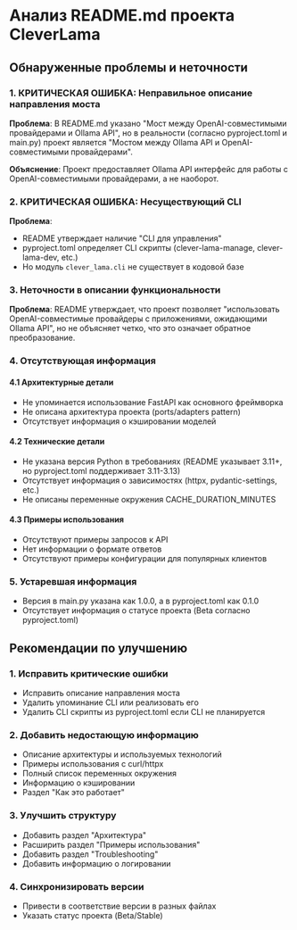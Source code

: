 # Анализ README.md проекта CleverLama

## Обнаруженные проблемы и неточности

### 1. КРИТИЧЕСКАЯ ОШИБКА: Неправильное описание направления моста
**Проблема**: В README.md указано "Мост между OpenAI-совместимыми провайдерами и Ollama API", но в реальности (согласно pyproject.toml и main.py) проект является "Мостом между Ollama API и OpenAI-совместимыми провайдерами".

**Объяснение**: Проект предоставляет Ollama API интерфейс для работы с OpenAI-совместимыми провайдерами, а не наоборот.

### 2. КРИТИЧЕСКАЯ ОШИБКА: Несуществующий CLI
**Проблема**: 
- README утверждает наличие "CLI для управления" 
- pyproject.toml определяет CLI скрипты (clever-lama-manage, clever-lama-dev, etc.)
- Но модуль `clever_lama.cli` не существует в кодовой базе

### 3. Неточности в описании функциональности
**Проблема**: README утверждает, что проект позволяет "использовать OpenAI-совместимые провайдеры с приложениями, ожидающими Ollama API", но не объясняет четко, что это означает обратное преобразование.

### 4. Отсутствующая информация

#### 4.1 Архитектурные детали
- Не упоминается использование FastAPI как основного фреймворка
- Не описана архитектура проекта (ports/adapters pattern)
- Отсутствует информация о кэшировании моделей

#### 4.2 Технические детали
- Не указана версия Python в требованиях (README указывает 3.11+, но pyproject.toml поддерживает 3.11-3.13)
- Отсутствует информация о зависимостях (httpx, pydantic-settings, etc.)
- Не описаны переменные окружения CACHE_DURATION_MINUTES

#### 4.3 Примеры использования
- Отсутствуют примеры запросов к API
- Нет информации о формате ответов
- Отсутствуют примеры конфигурации для популярных клиентов

### 5. Устаревшая информация
- Версия в main.py указана как 1.0.0, а в pyproject.toml как 0.1.0
- Отсутствует информация о статусе проекта (Beta согласно pyproject.toml)

## Рекомендации по улучшению

### 1. Исправить критические ошибки
- Исправить описание направления моста
- Удалить упоминание CLI или реализовать его
- Удалить CLI скрипты из pyproject.toml если CLI не планируется

### 2. Добавить недостающую информацию
- Описание архитектуры и используемых технологий
- Примеры использования с curl/httpx
- Полный список переменных окружения
- Информацию о кэшировании
- Раздел "Как это работает"

### 3. Улучшить структуру
- Добавить раздел "Архитектура"
- Расширить раздел "Примеры использования"
- Добавить раздел "Troubleshooting"
- Добавить информацию о логировании

### 4. Синхронизировать версии
- Привести в соответствие версии в разных файлах
- Указать статус проекта (Beta/Stable)
